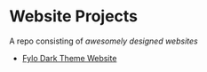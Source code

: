 # Website Projects

A repo consisting of _awesomely designed websites_

- [Fylo Dark Theme Website]()
